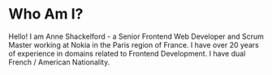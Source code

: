 # Who Am I?

Hello! I am Anne Shackelford - a Senior Frontend Web Developer and Scrum Master working at Nokia in the Paris region of France. I have over 20 years of experience in domains related to Frontend Development. I have dual French / American Nationality.